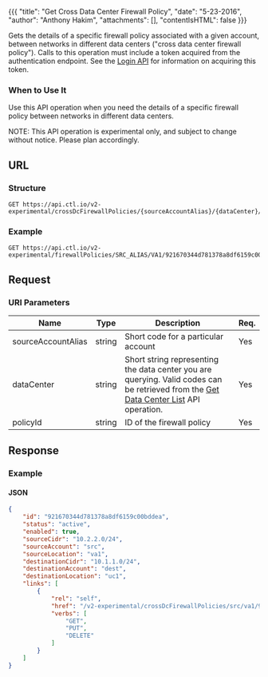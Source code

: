 {{{
  "title": "Get Cross Data Center Firewall Policy",
  "date": "5-23-2016",
  "author": "Anthony Hakim",
  "attachments": [],
  "contentIsHTML": false
}}}

Gets the details of a specific firewall policy associated with a given account, between networks in different data centers ("cross data center firewall policy"). Calls to this operation must include a token acquired from the authentication endpoint. See the [Login API](https://www.ctl.io/api-docs/v2/#authentication-login) for information on acquiring this token.

### When to Use It

Use this API operation when you need the details of a specific firewall policy between networks in different data centers.

  NOTE: This API operation is experimental only, and subject to change without notice. Please plan accordingly.

## URL

### Structure

    GET https://api.ctl.io/v2-experimental/crossDcFirewallPolicies/{sourceAccountAlias}/{dataCenter}/{policyId}

### Example

    GET https://api.ctl.io/v2-experimental/firewallPolicies/SRC_ALIAS/VA1/921670344d781378a8df6159c00bddea

## Request

### URI Parameters

| Name | Type | Description | Req. |
| --- | --- | --- | --- |
| sourceAccountAlias | string | Short code for a particular account | Yes |
| dataCenter | string | Short string representing the data center you are querying. Valid codes can be retrieved from the [Get Data Center List](https://www.ctl.io/api-docs/v2/#data-centers-get-data-center) API operation. | Yes |
| policyId | string | ID of the firewall policy  | Yes |

## Response

### Example

#### JSON
```json
{
    "id": "921670344d781378a8df6159c00bddea",
    "status": "active",
    "enabled": true,
    "sourceCidr": "10.2.2.0/24",
    "sourceAccount": "src",
    "sourceLocation": "va1",
    "destinationCidr": "10.1.1.0/24",
    "destinationAccount": "dest",
    "destinationLocation": "uc1",
    "links": [
        {
            "rel": "self",
            "href": "/v2-experimental/crossDcFirewallPolicies/src/va1/921670344d781378a8df6159c00bddea",
            "verbs": [
                "GET",
                "PUT",
                "DELETE"
            ]
        }
    ]
}
```
